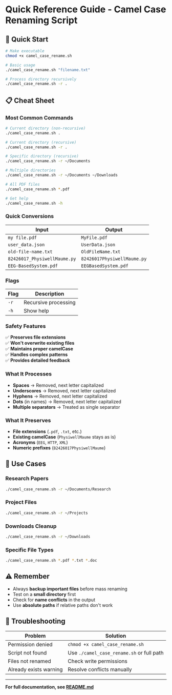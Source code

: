 # Quick Reference Guide - Camel Case Renaming Script

## 🚀 Quick Start

```bash
# Make executable
chmod +x camel_case_rename.sh

# Basic usage
./camel_case_rename.sh "filename.txt"

# Process directory recursively
./camel_case_rename.sh -r .
```

## 📋 Cheat Sheet

### Most Common Commands

```bash
# Current directory (non-recursive)
./camel_case_rename.sh .

# Current directory (recursive)
./camel_case_rename.sh -r .

# Specific directory (recursive)
./camel_case_rename.sh -r ~/Documents

# Multiple directories
./camel_case_rename.sh -r ~/Documents ~/Downloads

# All PDF files
./camel_case_rename.sh *.pdf

# Get help
./camel_case_rename.sh -h
```

### Quick Conversions

| Input | Output |
|-------|--------|
| `my file.pdf` | `MyFile.pdf` |
| `user_data.json` | `UserData.json` |
| `old-file-name.txt` | `OldFileName.txt` |
| `82426017_PhysiwellMaume.py` | `82426017PhysiwellMaume.py` |
| `EEG-BasedSystem.pdf` | `EEGBasedSystem.pdf` |

### Flags

| Flag | Description |
|------|-------------|
| `-r` | Recursive processing |
| `-h` | Show help |

### Safety Features

✅ **Preserves file extensions**  
✅ **Won't overwrite existing files**  
✅ **Maintains proper camelCase**  
✅ **Handles complex patterns**  
✅ **Provides detailed feedback**

### What It Processes

- **Spaces** → Removed, next letter capitalized
- **Underscores** → Removed, next letter capitalized  
- **Hyphens** → Removed, next letter capitalized
- **Dots** (in names) → Removed, next letter capitalized
- **Multiple separators** → Treated as single separator

### What It Preserves

- **File extensions** (`.pdf`, `.txt`, etc.)
- **Existing camelCase** (`PhysiwellMaume` stays as is)
- **Acronyms** (`EEG`, `HTTP`, `XML`)
- **Numeric prefixes** (`82426017PhysiwellMaume`)

## 🎯 Use Cases

### Research Papers
```bash
./camel_case_rename.sh -r ~/Documents/Research
```

### Project Files
```bash
./camel_case_rename.sh -r ~/Projects
```

### Downloads Cleanup
```bash
./camel_case_rename.sh -r ~/Downloads
```

### Specific File Types
```bash
./camel_case_rename.sh *.pdf *.txt *.doc
```

## ⚠️ Remember

- Always **backup important files** before mass renaming
- Test on a **small directory** first
- Check for **name conflicts** in the output
- Use **absolute paths** if relative paths don't work

## 🔧 Troubleshooting

| Problem | Solution |
|---------|----------|
| Permission denied | `chmod +x camel_case_rename.sh` |
| Script not found | Use `./camel_case_rename.sh` or full path |
| Files not renamed | Check write permissions |
| Already exists warning | Resolve conflicts manually |

---

**For full documentation, see [README.md](README.md)**
